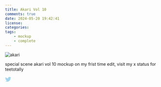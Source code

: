 ```yaml
---
title: Akari Vol 10
comments: true
date: 2024-05-20 19:42:41
license:
categories:
tags:
    - mockup
    - complete
---
```


![akari](/img/akari.png)

special scene akari vol 10 mockup on my frist time edit, visit my x status for teetotally

<a herf="https://x.com/byfee_0/status/1792472040534057234">
<svg xmlns="http://www.w3.org/2000/svg" viewBox="0 0 1000 1000" width="20" height="20" style="fill: rgb(162, 214, 240);"><title>Twitter SVG icon</title><path d="M10,55.9L10,55.9L10,55.9z"></path><path d="M990,242c-36,16-74.8,26.8-115.5,31.7c41.5-24.9,73.4-64.3,88.4-111.2c-38.9,23-81.9,39.8-127.7,48.8c-36.7-39.1-88.9-63.5-146.8-63.5c-111,0-201,90-201,201c0,15.8,1.8,31.1,5.2,45.8c-167.1-8.4-315.2-88.4-414.4-210.1C61,214.2,51,248.7,51,285.6c0,69.8,35.5,131.3,89.5,167.4c-33-1-63.9-10.1-91.1-25.1c0,0.8,0,1.7,0,2.5c0,97.4,69.3,178.7,161.3,197.1c-16.9,4.6-34.6,7-53,7c-13,0-25.5-1.3-37.8-3.6c25.6,79.9,99.8,138,187.8,139.6c-68.8,53.9-155.5,86.1-249.7,86.1c-16.2,0-32.2-0.9-48-2.8c89,57.1,194.6,90.3,308.2,90.3c369.8,0,572-306.4,572-572.1c0-8.7-0.2-17.4-0.6-26C928.9,317.7,963,282.3,990,242L990,242z"></path>
</svg>
<a>